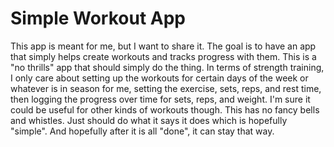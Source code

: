 # Simple Workout App

This app is meant for me, but I want to share it. The goal is to have an app that simply helps create workouts and tracks progress with them. This is a "no thrills" app that should simply do the thing. In terms of strength training, I only care about setting up the workouts for certain days of the week or whatever is in season for me, setting the exercise, sets, reps, and rest time, then logging the progress over time for sets, reps, and weight. I'm sure it could be useful for other kinds of workouts though. This has no fancy bells and whistles. Just should do what it says it does which is hopefully "simple". And hopefully after it is all "done", it can stay that way. 
